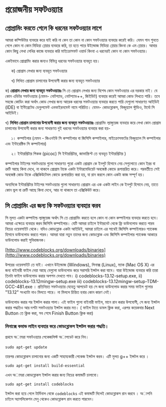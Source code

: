 # প্রয়োজনীয় সফটওয়্যার

## প্রোগ্রামিং করতে গেলে কি ধরনের সফটওয়্যার লাগে

আমরা কম্পিউটার ব্যবহার করে যাই করি না কেন তা কোন না কোন সফটওয়্যার ব্যবহার করেই করি। যেমন গান শুনতে গেলে কোন না কোন মিডিয়া প্লেয়ার ব্যবহার করি, তা হতে পারে উইন্ডোজ মিডিয়া প্লেয়ার কিংবা কে এম প্লেয়ার। আবার কোন কিছু লেখা লেখির কাজে ব্যবহার করি মাইক্রোসফট ওয়ার্ড কিংবা এ ধরনেরই কোন না কোন সফটওয়্যার।

একইভাবে প্রোগ্রামিং করার জন্যও বিভিন্ন ধরনের সফটওয়্যার ব্যবহৃত হয়।

     ক\) প্রোগ্রাম লেখার জন্য ব্যবহৃত সফটওয়্যার

     খ\) লিখিত প্রোগ্রাম চালানোর উপযোগী করার জন্য ব্যবহৃত সফটওয়্যার

ক\) **প্রোগ্রাম লেখার জন্য ব্যবহৃত সফটওয়্যারঃ**  সি তে প্রোগ্রাম লেখার জন্য বিশেষ কোন সফটওয়্যার এর দরকার নাই। যে কোন এডিটর সফটওয়্যার \(যেমন- নোটপ্যাড, নোটপ্যাড++, জিইডিট\) ব্যবহার করেই আমরা কোড লিখতে পারি। তবে সহজে কোডিং করা অর্থাৎ কোড লেখার জন্য আরেক ধরনের সফটওয়্যার ব্যবহার করতে পারি যেগুলো সাধারণত আইডিই \(IDE\) বা ইন্টিগ্রেটেড ডেভ্লপমেন্ট এনভাইরনমেন্ট নামে পরিচিত। যেমন- কোডব্লোকস, ভিজুয়্যাল স্টুডিও, টার্বো সি আইডিই।

খ\) **লিখিত প্রোগ্রাম চালানোর উপযোগী করার জন্য ব্যবহৃত সফটওয়্যারঃ** প্রোগ্রামিং ল্যাঙ্গুয়েজ ব্যবহার করে লেখা কোন প্রোগ্রাম চালানোর উপযোগী করার জন্য সাধারণত দুই ধরনের সফটওয়্যার ব্যবহার করা হয়-

     ১। কম্পাইলার \(যেমন - জিএনইউ সি কম্পাইলার বা জিসিসি কম্পাইলার, মাইক্রোসফটের ভিজুয়্যাল সি কম্পাইলার এবং ইন্টারেক্টিভ সি কম্পাইলার\)

     ২। ইন্টারপ্রিটার পিকক \(picoc\) সি ইন্টারপ্রিটার, জাভাস্ক্রিপ্ট তে ব্যবহৃত ইন্টারপ্রিটার \)

কম্পাইলার টাইপের সফটওয়্যার গুলো সাধারণত পুরো একটা প্রোগ্রাম কে ইনপুট হিসাবে নেয় সেগুলোতে কোন ইরর বা ত্রুটি আছে কিনা দেখে, না থাকলে প্রোগ্রাম টাকে একটা ইন্টারমেডিয়েট অবজেক্ট কোডে রূপান্তরিত করে। পরবর্তীতে সেই অবজেক্ট কোড টাকে এক্সিকিউটেবল কোডে রূপান্তরিত করা হয়, যা রান করলে কোন একটা কাজ সম্পূর্ণ হয়।

অন্যদিকে ইন্টারপ্রিটার টাইপের সফটওয়্যার গুলো সাধারণত প্রোগ্রাম এর এক একটা লাইন কে ইনপুট হিসাবে নেয়, তাতে কোন ভুল বা ত্রুটি আছে কিনা দেখে, আর না থাকলে তা এক্সিকিউট করে।

## সি প্রোগ্রামিং এর জন্য কি সফটওয়্যার ব্যবহার করব

সি মূলত একটা কম্পাইল্ড ল্যাঙ্গুয়েজ অর্থাৎ সি তে প্রোগ্রামিং করতে হলে কোন না কোন কম্পাইলার ব্যবহার করতে হবে। আমরা এক্ষেত্রে ব্যবহার করব জিসিসি কম্পাইলার। যেটি আমরা চাইলে ইন্টারনেট থেকে ফ্রি ডাউনলোড করতে পারব নিচের ওয়েবসাইট থেকে। যদিও কোডব্লোক একটা আইডিই, আমরা চাইলে এর সাথেই জিসিসি কম্পাইলারও প্যাকেজ হিসাবে ডাউনলোড করতে পারব। আমরা যারা নতুন তাদের জন্য কোডব্লোক এবং জিসিসি কম্পাইলার প্যাকেজ আকারে ডাউনলোড করাই সুবিধাজনক।

[http://www.codeblocks.org/downloads/binaries](http://www.codeblocks.org/downloads/binaries)

উপরের ওয়েবসাইট তে যাই। এখানে উইন্ডোজ \(Windows\), লিনাক্স \(Linux\), ম্যাক \(Mac OS X\) এর জন্য বাইনারী ফাইল দেয়া আছে যেগুলো ডাউনলোড করে সরাসরি ইন্সটল করা যাবে। যারা উইন্ডোজ ব্যবহার করি তারা তিনটা ফাইল ডাউনলোড করার অপশন দেখতে পাব। i\) codeblocks-13.12-setup.exe, ii\) codeblocks-13.12mingw-setup.exe iii\) codeblocks-13.12mingw-setup-TDM-GCC-481.exe । প্রতিনিয়ত সফটওয়্যার যেহেতু আপডেট হয় সে জন্য ডাউনলোড করার সময় ফাইল গুলোর "13.12" সংখ্যাটা নাও মিলতে পারে। না মিললে চিন্তিত হবার কোন কারণ নেই।

ডাউনলোড করার পর ইন্সটল করার পালা। এই ফাইল গুলো বাইনারী ফাইল, মানে রান করার উপযোগী, সে জন্য ইন্সটল করার পদ্ধতিও আর দশটা সফটওয়্যার ইন্সটল করার মত। \( ফাইল টাতে ডাবল ক্লিক করা, এরপর কয়েকবার Next Button তে ক্লিক করা, সব শেষে Finish Button ক্লিক করা\)

### লিনাক্সে কমান্ড লাইন ব্যবহার করে কোডব্লোকস ইন্সটল করার পদ্ধতি।

প্রথমে অামরা সফটওয়্যার পেকেজলিস্ট অাপডেট করে নিব।

‍`sudo apt-get update`

তারপর কোডব্লোকস চালানোর জন্য একটি সাহায্যকারী পেকেজ ইন্সটল করব। এটি মুলত g++ ইন্সটল করে ।

`sudo apt-get install build-essential`

এখন অামরা কোডব্লোকস ইন্সটল করার জন্য নিচের কমান্ডটি চালাবো।

`sudo apt-get install codeblocks`

ইন্সটল করা হয়ে গেলে টার্মিনাল থেকে `codeblocks` এই কমান্ডটি দিলেই কোডব্লোকস রান করবে । অাপনি চাইলে অ্যাপলিকেশন মেনু থেকেও কোডব্লোকস রান করতে পারবেন।

